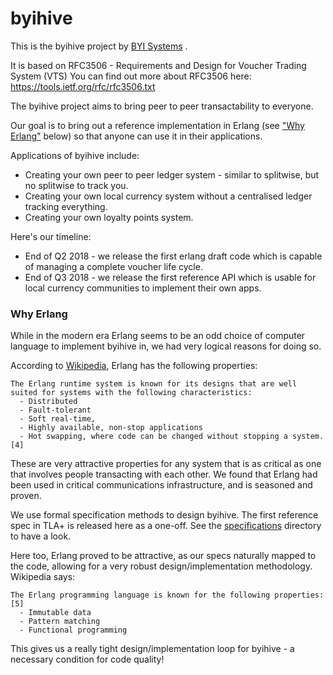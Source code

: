 # byihive
This is the byihive project by [BYI Systems](https://byisystems.com) . 

It is based on RFC3506 - Requirements and Design for Voucher Trading System (VTS)
You can find out more about RFC3506 here: https://tools.ietf.org/rfc/rfc3506.txt

The byihive project aims to bring peer to peer transactability to everyone.

Our goal is to bring out a reference implementation in Erlang (see ["Why Erlang"](#Why-Erlang) below) so that anyone can use it in their applications.

Applications of byihive include:
 - Creating your own peer to peer ledger system - similar to splitwise, but no splitwise to track you.
 - Creating your own local currency system without a centralised ledger tracking everything.
 - Creating your own loyalty points system.
 
Here's our timeline:
 - End of Q2 2018 - we release the first erlang draft code which is capable of managing a complete voucher life cycle.
 - End of Q3 2018 - we release the first reference API which is usable for local currency communities to implement their own apps.
 
### Why Erlang

While in the modern era Erlang seems to be an odd choice of computer language to implement byihive in, we had very logical reasons for doing so.

According to [Wikipedia](https://en.wikipedia.org/wiki/Erlang_(programming_language)), Erlang has the following properties:
```
The Erlang runtime system is known for its designs that are well suited for systems with the following characteristics:
  - Distributed
  - Fault-tolerant
  - Soft real-time,
  - Highly available, non-stop applications
  - Hot swapping, where code can be changed without stopping a system.[4]
```

These are very attractive properties for any system that is as critical as one that involves people transacting with each other. We found that Erlang had been used in critical communications infrastructure, and is seasoned and proven. 

We use formal specification methods to design byihive. The first reference spec in TLA+ is released here as a one-off.
See the [specifications](/specifications/) directory to have a look.

Here too, Erlang proved to be attractive, as our specs naturally mapped to the code, allowing for a very robust design/implementation methodology. Wikipedia says:
```
The Erlang programming language is known for the following properties:[5]
  - Immutable data
  - Pattern matching
  - Functional programming
```

This gives us a really tight design/implementation loop for byihive - a necessary condition for code quality!
